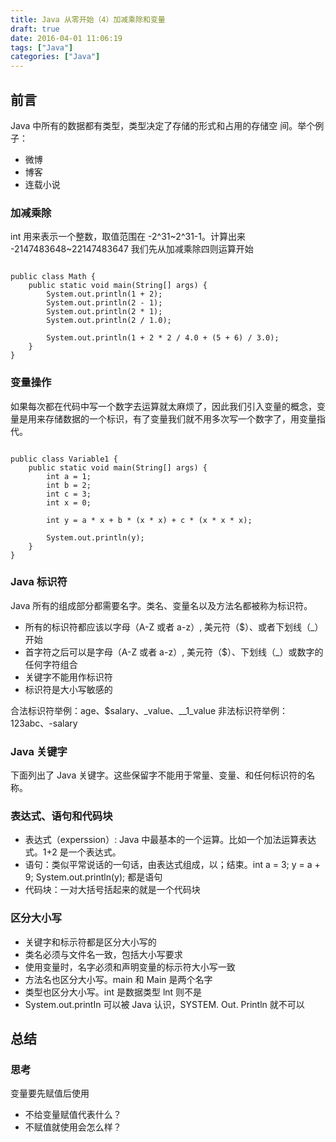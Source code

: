 ```yaml
---
title: Java 从零开始（4）加减乘除和变量
draft: true
date: 2016-04-01 11:06:19
tags: ["Java"]
categories: ["Java"]
---
```


## 前言

Java 中所有的数据都有类型，类型决定了存储的形式和占用的存储空
间。举个例子：
- 微博
- 博客
- 连载小说

### 加减乘除

int 用来表示一个整数，取值范围在 -2^31~2^31-1。计算出来 -2147483648~22147483647
我们先从加减乘除四则运算开始

```

public class Math {
    public static void main(String[] args) {
        System.out.println(1 + 2);
        System.out.println(2 - 1);
        System.out.println(2 * 1);
        System.out.println(2 / 1.0);

        System.out.println(1 + 2 * 2 / 4.0 + (5 + 6) / 3.0);
    }
}
```

### 变量操作

如果每次都在代码中写一个数字去运算就太麻烦了，因此我们引入变量的概念，变量是用来存储数据的一个标识，有了变量我们就不用多次写一个数字了，用变量指代。

```

public class Variable1 {
    public static void main(String[] args) {
        int a = 1;
        int b = 2;
        int c = 3;
        int x = 0;

        int y = a * x + b * (x * x) + c * (x * x * x);

        System.out.println(y);
    }
}
```

### Java 标识符

Java 所有的组成部分都需要名字。类名、变量名以及方法名都被称为标识符。

* 所有的标识符都应该以字母（A-Z 或者 a-z）, 美元符（$）、或者下划线（_）开始
* 首字符之后可以是字母（A-Z 或者 a-z）, 美元符（$）、下划线（_）或数字的任何字符组合
* 关键字不能用作标识符
* 标识符是大小写敏感的

合法标识符举例：age、$salary、_value、__1_value
非法标识符举例：123abc、-salary

### Java 关键字

下面列出了 Java 关键字。这些保留字不能用于常量、变量、和任何标识符的名称。

### 表达式、语句和代码块

* 表达式（experssion）: Java 中最基本的一个运算。比如一个加法运算表达式。1+2 是一个表达式。
* 语句：类似平常说话的一句话，由表达式组成，以；结束。int a = 3; y = a + 9; System.out.println(y); 都是语句
* 代码块：一对大括号括起来的就是一个代码块

### 区分大小写

* 关键字和标示符都是区分大小写的
* 类名必须与文件名一致，包括大小写要求
* 使用变量时，名字必须和声明变量的标示符大小写一致
* 方法名也区分大小写。main 和 Main 是两个名字
* 类型也区分大小写。int 是数据类型 lnt 则不是
* System.out.printIn 可以被 Java 认识，SYSTEM. Out. Println 就不可以

## 总结

### 思考

变量要先赋值后使用

* 不给变量赋值代表什么？
* 不赋值就使用会怎么样？

